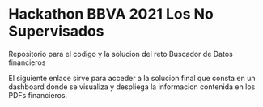 # Hackathon BBVA 2021 Los No Supervisados
Repositorio para el codigo y la solucion del reto Buscador de Datos financieros

El siguiente enlace sirve para acceder a la solucion final que consta en un dashboard donde se visualiza y despliega la informacion contenida en los PDFs financieros.
